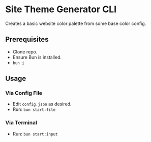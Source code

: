 # Site Theme Generator CLI

Creates a basic website color palette from some base color config.

## Prerequisites

- Clone repo.
- Ensure Bun is installed.
- `bun i`

## Usage

### Via Config File

- Edit `config.json` as desired.
- Run: `bun start:file`

### Via Terminal

- Run: `bun start:input`
